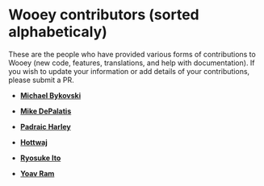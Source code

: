 Wooey contributors (sorted alphabeticaly)
============================================

These are the people who have provided various forms of contributions to Wooey (new code, features, translations, and help with documentation). If you wish to update your information or add details of your contributions, please submit a PR.

* **[Michael Bykovski](https://github.com/bykof)**

* **[Mike DePalatis](https://github.com/mivade)**

* **[Padraic Harley](https://github.com/pauricthelodger)**

* **[Hottwaj](https://github.com/hottwaj)**

* **[Ryosuke Ito](https://github.com/manicmaniac)**

* **[Yoav Ram](https://github.com/yoavram)**
